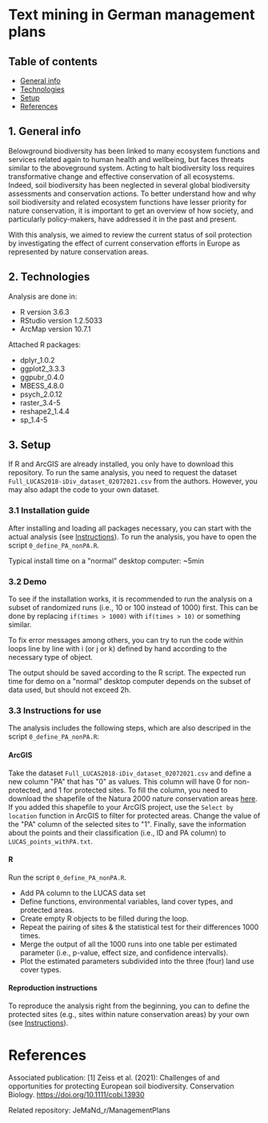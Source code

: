 # Text mining in German management plans

## Table of contents

* [General info](#1-general-info)
* [Technologies](#2-technologies)
* [Setup](#3-setup)
* [References](#references)


## 1. General info

Belowground biodiversity has been linked to many ecosystem functions and services related again to human health and wellbeing, but faces threats similar to the aboveground system. Acting to halt biodiversity loss requires transformative change and effective conservation of all ecosystems. Indeed, soil biodiversity has been neglected in several global biodiversity assessments and conservation actions. To better understand how and why soil biodiversity and related ecosystem functions have lesser priority for nature conservation, it is important to get an overview of how society, and particularly policy-makers, have addressed it in the past and present. 

With this analysis, we aimed to review the current status of soil protection by investigating the effect of current conservation efforts in Europe as represented by nature conservation areas.

## 2. Technologies

Analysis are done in:
* R version 3.6.3
* RStudio version 1.2.5033
* ArcMap version 10.7.1

Attached R packages:

* dplyr_1.0.2  
* ggplot2_3.3.3      
* ggpubr_0.4.0  
* MBESS_4.8.0  
* psych_2.0.12   
* raster_3.4-5
* reshape2_1.4.4    
* sp_1.4-5  

## 3. Setup

If R and ArcGIS are already installed, you only have to download this repository. To run the same analysis, you need to request the dataset `Full_LUCAS2018-iDiv_dataset_02072021.csv` from the authors. However, you may also adapt the code to your own dataset.

### 3.1 Installation guide

After installing and loading all packages necessary, you can start with the actual analysis (see [Instructions](#33-instructions-for-use)). 
To run the analysis, you have to open the script `0_define_PA_nonPA.R`.

Typical install time on a "normal" desktop computer: ~5min


### 3.2 Demo

To see if the installation works, it is recommended to run the analysis on a subset of randomized runs (i.e., 10 or 100 instead of 1000) first. This can be done by replacing `if(times > 1000)` with `if(times > 10)` or something similar.

To fix error messages among others, you can try to run the code within loops line by line with i (or j or k) defined by hand according to the necessary type of object.

The output should be saved according to the R script. The expected run time for demo on a "normal" desktop computer depends on the subset of data used, but should not exceed 2h.

### 3.3 Instructions for use

The analysis includes the following steps, which are also descriped in the script `0_define_PA_nonPA.R`: 

#### ArcGIS

Take the dataset `Full_LUCAS2018-iDiv_dataset_02072021.csv` and define a new column "PA" that has "0" as values. This column will have 0 for non-protected, and 1 for protected sites. To fill the column, you need to download the shapefile of the Natura 2000 nature conservation areas [here](https://www.eea.europa.eu/data-and-maps/data/natura-12/natura-2000-spatial-data/natura-2000-shapefile-1). If you added this shapefile to your ArcGIS project, use the `Select by location` function in ArcGIS to filter for protected areas. Change the value of the "PA" column of the selected sites to "1". Finally, save the information about the points and their classification (i.e., ID and PA column) to `LUCAS_points_withPA.txt`.

#### R

Run the script `0_define_PA_nonPA.R`.

* Add PA column to the LUCAS data set
* Define functions, environmental variables, land cover types, and protected areas.
* Create empty R objects to be filled during the loop.
* Repeat the pairing of sites & the statistical test for their differences 1000 times.
* Merge the output of all the 1000 runs into one table per estimated parameter (i.e., p-value, effect size, and confidence intervalls). 
* Plot the estimated parameters subdivided into the three (four) land use cover types.

#### Reproduction instructions

To reproduce the analysis right from the beginning, you can to define the protected sites (e.g., sites within nature conservation areas) by your own (see [Instructions](#arcgis)).

# References

Associated publication:
[1] Zeiss et al. (2021): Challenges of and opportunities for protecting European soil biodiversity. Conservation Biology. https://doi.org/10.1111/cobi.13930

Related repository:
JeMaNd_r/ManagementPlans
